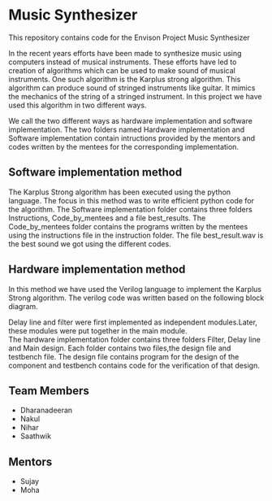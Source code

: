 # Music Synthesizer

This repository contains code for the Envison Project Music Synthesizer

In the recent years efforts have been made to synthesize music using computers instead of musical 
instruments. These efforts have led to creation of algorithms which can be used to make sound of musical instruments. One such algorithm is the Karplus strong algorithm. This algorithm can produce sound of stringed instruments like guitar. It mimics the mechanics of the string of a stringed instrument. In this project we have used this algorithm in two different ways.  

We call the two different ways as hardware implementation and software implementation. The two folders named Hardware implementation and Software implementation contain intructions provided by the mentors and codes written by the mentees for the corresponding implementation. 

## Software implementation method 

The Karplus Strong algorithm has been executed using the python language. The focus in this method was to write efficient python code for the algorithm. The Software implementation folder contains three folders Instructions, Code_by_mentees and a file best_results. The Code_by_mentees folder contains the programs written by the mentees using the instructions file in the instruction folder. The file best_result.wav is the best sound we got using the different codes.


## Hardware implementation method
In this method we have used the Verilog language to implement the Karplus Strong algorithm. The verilog code was written based on the following block diagram.

Delay line and filter were first implemented as independent modules.Later, these modules were put together in the main module.  
The hardware implementation folder contains three folders Filter, Delay line and Main design. Each folder contains two files,the design file and testbench file. The design file contains program for the design of the component and testbench contains code for the verification of that design.   

## Team Members

* Dharanadeeran 
* Nakul
* Nihar
* Saathwik

## Mentors

* Sujay
* Moha
